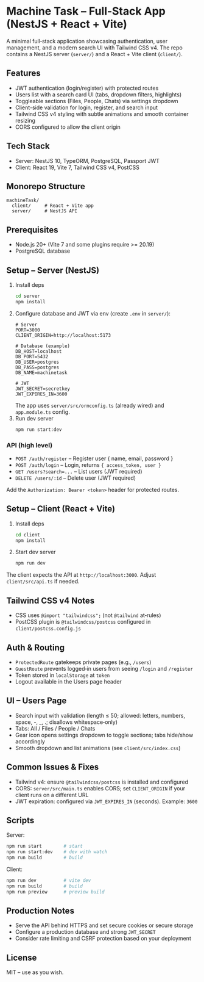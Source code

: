 # Machine Task – Full‑Stack App (NestJS + React + Vite)

A minimal full‑stack application showcasing authentication, user management, and a modern search UI with Tailwind CSS v4. The repo contains a NestJS server (`server/`) and a React + Vite client (`client/`).

## Features
- JWT authentication (login/register) with protected routes
- Users list with a search card UI (tabs, dropdown filters, highlights)
- Toggleable sections (Files, People, Chats) via settings dropdown
- Client-side validation for login, register, and search input
- Tailwind CSS v4 styling with subtle animations and smooth container resizing
- CORS configured to allow the client origin

## Tech Stack
- Server: NestJS 10, TypeORM, PostgreSQL, Passport JWT
- Client: React 19, Vite 7, Tailwind CSS v4, PostCSS

## Monorepo Structure
```
machineTask/
  client/     # React + Vite app
  server/     # NestJS API
```

## Prerequisites
- Node.js 20+ (Vite 7 and some plugins require >= 20.19)
- PostgreSQL database

## Setup – Server (NestJS)
1. Install deps
   ```bash
   cd server
   npm install
   ```
2. Configure database and JWT via env (create `.env` in `server/`):
   ```env
   # Server
   PORT=3000
   CLIENT_ORIGIN=http://localhost:5173

   # Database (example)
   DB_HOST=localhost
   DB_PORT=5432
   DB_USER=postgres
   DB_PASS=postgres
   DB_NAME=machinetask

   # JWT
   JWT_SECRET=secretkey
   JWT_EXPIRES_IN=3600
   ```
   The app uses `server/src/ormconfig.ts` (already wired) and `app.module.ts` config.
3. Run dev server
   ```bash
   npm run start:dev
   ```

### API (high level)
- `POST /auth/register` – Register user { name, email, password }
- `POST /auth/login` – Login, returns `{ access_token, user }`
- `GET /users?search=...` – List users (JWT required)
- `DELETE /users/:id` – Delete user (JWT required)

Add the `Authorization: Bearer <token>` header for protected routes.

## Setup – Client (React + Vite)
1. Install deps
   ```bash
   cd client
   npm install
   ```
2. Start dev server
   ```bash
   npm run dev
   ```

The client expects the API at `http://localhost:3000`. Adjust `client/src/api.ts` if needed.

## Tailwind CSS v4 Notes
- CSS uses `@import "tailwindcss";` (not `@tailwind` at‑rules)
- PostCSS plugin is `@tailwindcss/postcss` configured in `client/postcss.config.js`

## Auth & Routing
- `ProtectedRoute` gatekeeps private pages (e.g., `/users`)
- `GuestRoute` prevents logged‑in users from seeing `/login` and `/register`
- Token stored in `localStorage` at `token`
- Logout available in the Users page header

## UI – Users Page
- Search input with validation (length ≤ 50; allowed: letters, numbers, space, -, _, .; disallows whitespace‑only)
- Tabs: All / Files / People / Chats
- Gear icon opens settings dropdown to toggle sections; tabs hide/show accordingly
- Smooth dropdown and list animations (see `client/src/index.css`)

## Common Issues & Fixes
- Tailwind v4: ensure `@tailwindcss/postcss` is installed and configured
- CORS: `server/src/main.ts` enables CORS; set `CLIENT_ORIGIN` if your client runs on a different URL
- JWT expiration: configured via `JWT_EXPIRES_IN` (seconds). Example: `3600`

## Scripts
Server:
```bash
npm run start        # start
npm run start:dev    # dev with watch
npm run build        # build
```

Client:
```bash
npm run dev          # vite dev
npm run build        # build
npm run preview      # preview build
```

## Production Notes
- Serve the API behind HTTPS and set secure cookies or secure storage
- Configure a production database and strong `JWT_SECRET`
- Consider rate limiting and CSRF protection based on your deployment

## License
MIT – use as you wish.

